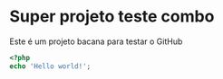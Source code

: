 # Super projeto teste combo
Este é um projeto bacana para testar o GitHub

```php
<?php
echo 'Hello world!';
```
